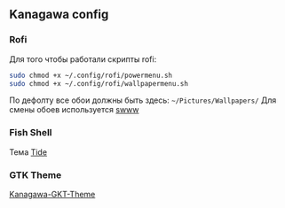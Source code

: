 ## Kanagawa config
### Rofi
Для того чтобы работали скрипты rofi:
```bash
sudo chmod +x ~/.config/rofi/powermenu.sh
sudo chmod +x ~/.config/rofi/wallpapermenu.sh
```
По дефолту все обои должны быть здесь: ``~/Pictures/Wallpapers/``
Для смены обоев используется [swww](https://github.com/LGFae/swww)
### Fish Shell
Тема [Tide](https://github.com/IlanCosman/tide)
### GTK Theme
[Kanagawa-GKT-Theme](https://github.com/Fausto-Korpsvart/Kanagawa-GKT-Theme)
